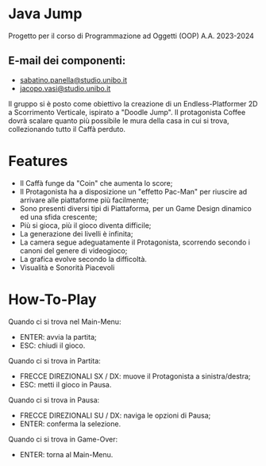 # Java Jump

Progetto per il corso di Programmazione ad Oggetti (OOP) A.A. 2023-2024

## E-mail dei componenti:
- sabatino.panella@studio.unibo.it
- jacopo.vasi@studio.unibo.it

Il gruppo si è posto come obiettivo la creazione di un Endless-Platformer 2D a Scorrimento Verticale, ispirato a "Doodle Jump".
Il protagonista Coffee dovrà scalare quanto più possibile le mura della casa in cui si trova, collezionando tutto il Caffà perduto.

# Features
- Il Caffà funge da "Coin" che aumenta lo score;
- Il Protagonista ha a disposizione un "effetto Pac-Man" per riuscire ad arrivare alle piattaforme più facilmente;
- Sono presenti diversi tipi di Piattaforma, per un Game Design dinamico ed una sfida crescente;
- Più si gioca, più il gioco diventa difficile;
- La generazione dei livelli è infinita;
- La camera segue adeguatamente il Protagonista, scorrendo secondo i canoni del genere di videogioco;
- La grafica evolve secondo la difficoltà.
- Visualità e Sonorità Piacevoli

# How-To-Play
Quando ci si trova nel Main-Menu:
- ENTER: avvia la partita;
- ESC: chiudi il gioco.

Quando ci si trova in Partita:
- FRECCE DIREZIONALI SX / DX: muove il Protagonista a sinistra/destra;
- ESC: metti il gioco in Pausa.

Quando ci si trova in Pausa:
- FRECCE DIREZIONALI SU / DX: naviga le opzioni di Pausa;
- ENTER: conferma la selezione.

Quando ci si trova in Game-Over:
- ENTER: torna al Main-Menu.



